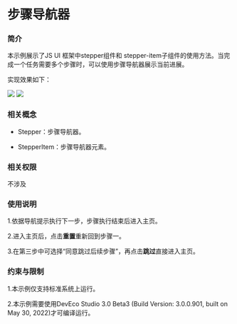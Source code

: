 # 步骤导航器

### 简介

本示例展示了JS UI 框架中stepper组件和 stepper-item子组件的使用方法。当完成一个任务需要多个步骤时，可以使用步骤导航器展示当前进展。

实现效果如下：

![](screenshots/device/stepper_1.png) ![](screenshots/device/stepper_2.png)

### 相关概念

-  Stepper：步骤导航器。

-  StepperItem：步骤导航器元素。

### 相关权限

不涉及

### 使用说明

1.依据导航提示执行下一步，步骤执行结束后进入主页。

2.进入主页后，点击**重置**重新回到步骤一。

3.在第三步中可选择“同意跳过后续步骤”，再点击**跳过**直接进入主页。

### 约束与限制

1.本示例仅支持标准系统上运行。

2.本示例需要使用DevEco Studio 3.0 Beta3 (Build Version: 3.0.0.901, built on May 30, 2022)才可编译运行。

